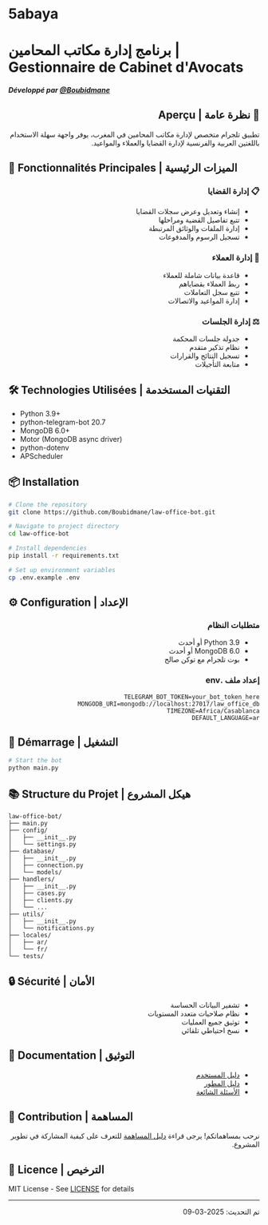 # 5abaya
# برنامج إدارة مكاتب المحامين | Gestionnaire de Cabinet d'Avocats
##### _Développé par [@Boubidmane](https://github.com/Boubidmane)_

<div dir="rtl">

## 🎯 نظرة عامة | Aperçu

تطبيق تلجرام متخصص لإدارة مكاتب المحامين في المغرب، يوفر واجهة سهلة الاستخدام باللغتين العربية والفرنسية لإدارة القضايا والعملاء والمواعيد.

</div>

## 🌟 Fonctionnalités Principales | الميزات الرئيسية

<div dir="rtl">

### 📋 إدارة القضايا
- إنشاء وتعديل وعرض سجلات القضايا
- تتبع تفاصيل القضية ومراحلها
- إدارة الملفات والوثائق المرتبطة
- تسجيل الرسوم والمدفوعات

### 👥 إدارة العملاء
- قاعدة بيانات شاملة للعملاء
- ربط العملاء بقضاياهم
- تتبع سجل التعاملات
- إدارة المواعيد والاتصالات

### ⚖️ إدارة الجلسات
- جدولة جلسات المحكمة
- نظام تذكير متقدم
- تسجيل النتائج والقرارات
- متابعة التأجيلات

</div>

## 🛠 Technologies Utilisées | التقنيات المستخدمة

- Python 3.9+
- python-telegram-bot 20.7
- MongoDB 6.0+
- Motor (MongoDB async driver)
- python-dotenv
- APScheduler

## 📦 Installation

```bash
# Clone the repository
git clone https://github.com/Boubidmane/law-office-bot.git

# Navigate to project directory
cd law-office-bot

# Install dependencies
pip install -r requirements.txt

# Set up environment variables
cp .env.example .env
```

## ⚙️ Configuration | الإعداد

<div dir="rtl">

### متطلبات النظام
- Python 3.9 أو أحدث
- MongoDB 6.0 أو أحدث
- بوت تلجرام مع توكن صالح

### إعداد ملف .env
```env
TELEGRAM_BOT_TOKEN=your_bot_token_here
MONGODB_URI=mongodb://localhost:27017/law_office_db
TIMEZONE=Africa/Casablanca
DEFAULT_LANGUAGE=ar
```

</div>

## 🚀 Démarrage | التشغيل

```bash
# Start the bot
python main.py
```

## 📚 Structure du Projet | هيكل المشروع

```
law-office-bot/
├── main.py
├── config/
│   ├── __init__.py
│   └── settings.py
├── database/
│   ├── __init__.py
│   ├── connection.py
│   └── models/
├── handlers/
│   ├── __init__.py
│   ├── cases.py
│   ├── clients.py
│   └── ...
├── utils/
│   ├── __init__.py
│   └── notifications.py
├── locales/
│   ├── ar/
│   └── fr/
└── tests/
```

## 🔒 Sécurité | الأمان

<div dir="rtl">

- تشفير البيانات الحساسة
- نظام صلاحيات متعدد المستويات
- توثيق جميع العمليات
- نسخ احتياطي تلقائي

</div>

## 📝 Documentation | التوثيق

<div dir="rtl">

- [دليل المستخدم](docs/user-guide-ar.md)
- [دليل المطور](docs/developer-guide-ar.md)
- [الأسئلة الشائعة](docs/faq-ar.md)

</div>

## 🤝 Contribution | المساهمة

<div dir="rtl">

نرحب بمساهماتكم! يرجى قراءة [دليل المساهمة](CONTRIBUTING.md) للتعرف على كيفية المشاركة في تطوير المشروع.

</div>

## 📄 Licence | الترخيص

MIT License - See [LICENSE](LICENSE) for details

---

<div dir="rtl">

تم التحديث: 2025-03-09

</div>